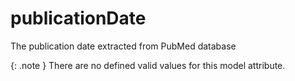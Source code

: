 # publicationDate
The publication date extracted from PubMed database


{: .note }
There are no defined valid values for this model attribute.
